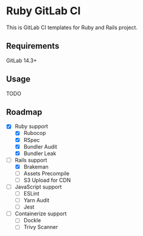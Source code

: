 Ruby GitLab CI
===

This is GitLab CI templates for Ruby and Rails project.

## Requirements

GitLab 14.3+

## Usage

TODO

## Roadmap

* [x] Ruby support
  * [x] Rubocop
  * [x] RSpec
  * [x] Bundler Audit
  * [x] Bundler Leak
* [ ] Rails support
  * [x] Brakeman
  * [ ] Assets Precompile
  * [ ] S3 Upload for CDN
* [ ] JavaScript support
  * [ ] ESLint
  * [ ] Yarn Audit
  * [ ] Jest
* [ ] Containerize support
  * [ ] Dockle
  * [ ] Trivy Scanner

